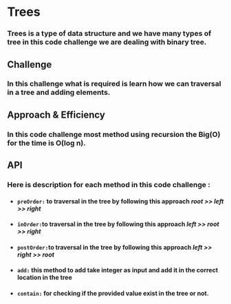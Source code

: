 # Trees

### Trees is a type of data structure and  we have many types of tree in this code challenge we are dealing with binary tree.

## Challenge

### In this challenge what is required is learn how we can traversal in a tree and adding elements.

## Approach & Efficiency

### In this  code challenge most method using recursion the Big(O) for the time is O(log n).

## API

### Here is description for each method in this code challenge :

* #### `preOrder:` to traversal in the tree by following this approach *root >> left >> right*
* #### `inOrder:`to traversal in the tree by following this approach *left >> root >> right*
* #### `postOrder:`to traversal in the tree by following this approach *left >> right >> root*
* #### `add:` this method to add take integer as  input and add it in the correct location in the tree
* #### `contain:` for checking if the provided value exist in the tree or not.

